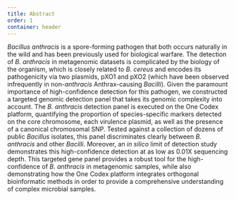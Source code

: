 ```yaml
---
title: Abstract
order: 1
container: header
---
```

_Bacillus anthracis_ is a spore-forming pathogen that both occurs naturally in the wild and has been previously used for biological warfare. The detection of _B. anthracis_ in metagenomic datasets is complicated by the biology of the organism, which is closely related to _B. cereus_ and encodes its pathogenicity via two plasmids, pXO1 and pXO2 (which have been observed infrequently in non-_anthracis_ Anthrax-causing _Bacilli_). Given the paramount importance of high-confidence detection for this pathogen, we constructed a targeted genomic detection panel that takes its genomic complexity into account. The _B. anthracis_ detection panel is executed on the One Codex platform, quantifying the proportion of species-specific markers detected on the core chromosome, each virulence plasmid, as well as the presence of a canonical chromosomal SNP. Tested against a collection of dozens of public _Bacillus_ isolates, this panel discriminates clearly between _B. anthracis_ and other _Bacilli_. Moreover, an _in silico_ limit of detection study demonstrates this high-confidence detection at as low as 0.01X sequencing depth. This targeted gene panel provides a robust tool for the high-confidence of _B. anthracis_ in metagenomic samples, while also demonstrating how the One Codex platform integrates orthogonal bioinformatic methods in order to provide a comprehensive understanding of complex microbial samples.
